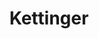 ---
title: "Kettinger"
url: /leinfelden-echterdingen/kettinger-bernhaeuser-strasse/
shop: Bäckerei
---